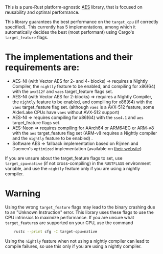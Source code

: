 This is a pure-Rust platform-agnostic [AES](https://nvlpubs.nist.gov/nistpubs/FIPS/NIST.FIPS.197-upd1.pdf) library, that
is focused on reusability and optimal performance.

This library guarantees the best performance on the `target_cpu` (if correctly specified). This currently has 5
implementations, among which it automatically decides the best (most performant) using Cargo's `target_feature` flags.

# The implementations and their requirements are:

- AES-NI (with Vector AES for 2- and 4- blocks) => requires a Nightly Compiler, the `nightly` feature to be enabled, and
  compiling for x86(64) with the `avx512f` and `vaes` target_feature flags set.
- AES-NI (with Vector AES for 2-blocks) => requires a Nightly Compiler, the `nightly` feature to be enabled, and
  compiling for x86(64) with the `vaes` target_feature flag set. (although `vaes` is a AVX-512 feature, some AlderLake
  CPUs have `vaes` without AVX-512 support)
- AES-NI => requires compiling for x86(64) with the `sse4.1` and `aes` target_feature flags set.
- AES-Neon => requires compiling for AArch64 or ARM64EC or ARM-v8 with the `aes` target_feature flag set (ARM-v8
  requires a Nightly compiler and the `nightly` feature to be enabled) .
- Software AES => fallback implementation based on Rijmen and Daemen's `optimized` implementation (available
  on [their website](https://web.archive.org/web/20050828204927/http://www.iaik.tu-graz.ac.at/research/krypto/AES/old/%7Erijmen/rijndael/))

If you are unsure about the target_feature flags to set, use `target_cpu=native` (if not cross-compiling) in
the `RUSTFLAGS` environment variable, and use the `nightly` feature only if you are using a nightly compiler.

# Warning

Using the wrong `target_feature` flags may lead to the binary crashing due to an "Unknown Instruction" error. This
library uses these flags to use the CPU intrinsics to maximize performance. If you are unsure what `target_feature`s are
supported on your CPU, use the command

````bash
    rustc --print cfg -C target-cpu=native
````

Using the `nightly` feature when not using a nightly compiler can lead to compile failures, so use this only if you
are using a nightly compiler.
